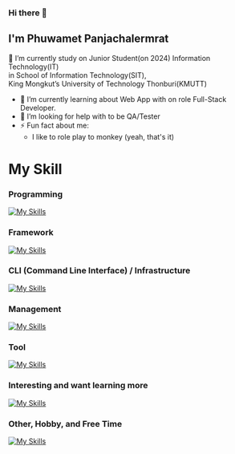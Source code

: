 ### Hi there 👋
## I'm Phuwamet Panjachalermrat 
🔭 I’m currently study on Junior Student(on 2024) Information Technology(IT) </br>
in School of Information Technology(SIT),</br>
King Mongkut’s University of Technology Thonburi(KMUTT)

- 🌱 I’m currently learning about Web App with on role Full-Stack Developer.
- 🤔 I’m looking for help with to be QA/Tester
- ⚡ Fun fact about me:
  - I like to role play to monkey (yeah, that's it)

# My Skill
### Programming
[![My Skills](https://skillicons.dev/icons?i=java,html,css,js,ts,go,md,mysql,c,cpp,py&theme=light)](https://skillicons.dev)

### Framework
[![My Skills](https://skillicons.dev/icons?i=nodejs,express,react,spring,vue,pinia,tailwind&theme=light)](https://skillicons.dev)

### CLI (Command Line Interface) / Infrastructure
[![My Skills](https://skillicons.dev/icons?i=linux,docker,git,nginx&theme=light)](https://skillicons.dev)

### Management
[![My Skills](https://skillicons.dev/icons?i=github,notion,discord&theme=light)](https://skillicons.dev)

### Tool
[![My Skills](https://skillicons.dev/icons?i=vscode,idea,figma&theme=light)](https://skillicons.dev)

### Interesting and want learning more
[![My Skills](https://skillicons.dev/icons?i=materialui,mongodb,opencv,cypress,jest&theme=light)](https://skillicons.dev)

### Other, Hobby, and Free Time
[![My Skills](https://skillicons.dev/icons?i=arduino,autocad,sketchup&theme=light)](https://skillicons.dev)

<!--
**FameNu/FameNu** is a ✨ _special_ ✨ repository because its `README.md` (this file) appears on your GitHub profile.

Here are some ideas to get you started:

- 🔭 I’m currently working on ...
- 🌱 I’m currently learning ...
- 👯 I’m looking to collaborate on ...
- 🤔 I’m looking for help with ...
- 💬 Ask me about ...
- 📫 How to reach me: ...
- 😄 Pronouns: ...
- ⚡ Fun fact: ...
-->
